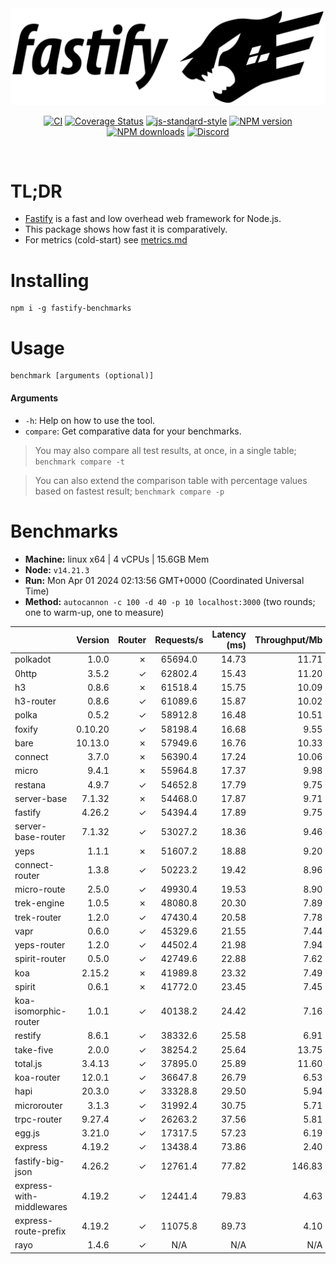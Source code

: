 <div align="center">
  <img src="https://github.com/fastify/graphics/raw/HEAD/fastify-landscape-outlined.svg" width="650" height="auto"/>
</div>

<div align="center">

[![CI](https://github.com/fastify/fastify/workflows/ci/badge.svg)](https://github.com/fastify/fastify/actions/workflows/ci.yml)
[![Coverage Status](https://coveralls.io/repos/github/fastify/fastify/badge.svg?branch=master)](https://coveralls.io/github/fastify/fastify?branch=master)
[![js-standard-style](https://img.shields.io/badge/code%20style-standard-brightgreen.svg?style=flat)](http://standardjs.com/)
[![NPM version](https://img.shields.io/npm/v/fastify.svg?style=flat)](https://www.npmjs.com/package/fastify)
[![NPM downloads](https://img.shields.io/npm/dm/fastify.svg?style=flat)](https://www.npmjs.com/package/fastify) [![Discord](https://img.shields.io/discord/725613461949906985)](https://discord.gg/fastify)

</div>
<br />

# TL;DR

* [Fastify](https://github.com/fastify/fastify) is a fast and low overhead web framework for Node.js.
* This package shows how fast it is comparatively.
* For metrics (cold-start) see [metrics.md](./METRICS.md)

# Installing

```
npm i -g fastify-benchmarks
```

# Usage

```
benchmark [arguments (optional)]
```

#### Arguments

* `-h`: Help on how to use the tool.
* `compare`: Get comparative data for your benchmarks.

> You may also compare all test results, at once, in a single table; `benchmark compare -t`

> You can also extend the comparison table with percentage values based on fastest result; `benchmark compare -p`
# Benchmarks

* __Machine:__ linux x64 | 4 vCPUs | 15.6GB Mem
* __Node:__ `v14.21.3`
* __Run:__ Mon Apr 01 2024 02:13:56 GMT+0000 (Coordinated Universal Time)
* __Method:__ `autocannon -c 100 -d 40 -p 10 localhost:3000` (two rounds; one to warm-up, one to measure)

|                          | Version | Router | Requests/s | Latency (ms) | Throughput/Mb |
| :--                      | --:     | --:    | :-:        | --:          | --:           |
| polkadot                 | 1.0.0   | ✗      | 65694.0    | 14.73        | 11.71         |
| 0http                    | 3.5.2   | ✓      | 62802.4    | 15.43        | 11.20         |
| h3                       | 0.8.6   | ✗      | 61518.4    | 15.75        | 10.09         |
| h3-router                | 0.8.6   | ✓      | 61089.6    | 15.87        | 10.02         |
| polka                    | 0.5.2   | ✓      | 58912.8    | 16.48        | 10.51         |
| foxify                   | 0.10.20 | ✓      | 58198.4    | 16.68        | 9.55          |
| bare                     | 10.13.0 | ✗      | 57949.6    | 16.76        | 10.33         |
| connect                  | 3.7.0   | ✗      | 56390.4    | 17.24        | 10.06         |
| micro                    | 9.4.1   | ✗      | 55964.8    | 17.37        | 9.98          |
| restana                  | 4.9.7   | ✓      | 54652.8    | 17.79        | 9.75          |
| server-base              | 7.1.32  | ✗      | 54468.0    | 17.87        | 9.71          |
| fastify                  | 4.26.2  | ✓      | 54394.4    | 17.89        | 9.75          |
| server-base-router       | 7.1.32  | ✓      | 53027.2    | 18.36        | 9.46          |
| yeps                     | 1.1.1   | ✗      | 51607.2    | 18.88        | 9.20          |
| connect-router           | 1.3.8   | ✓      | 50223.2    | 19.42        | 8.96          |
| micro-route              | 2.5.0   | ✓      | 49930.4    | 19.53        | 8.90          |
| trek-engine              | 1.0.5   | ✗      | 48080.8    | 20.30        | 7.89          |
| trek-router              | 1.2.0   | ✓      | 47430.4    | 20.58        | 7.78          |
| vapr                     | 0.6.0   | ✓      | 45329.6    | 21.55        | 7.44          |
| yeps-router              | 1.2.0   | ✓      | 44502.4    | 21.98        | 7.94          |
| spirit-router            | 0.5.0   | ✓      | 42749.6    | 22.88        | 7.62          |
| koa                      | 2.15.2  | ✗      | 41989.8    | 23.32        | 7.49          |
| spirit                   | 0.6.1   | ✗      | 41772.0    | 23.45        | 7.45          |
| koa-isomorphic-router    | 1.0.1   | ✓      | 40138.2    | 24.42        | 7.16          |
| restify                  | 8.6.1   | ✓      | 38332.6    | 25.58        | 6.91          |
| take-five                | 2.0.0   | ✓      | 38254.2    | 25.64        | 13.75         |
| total.js                 | 3.4.13  | ✓      | 37895.0    | 25.89        | 11.60         |
| koa-router               | 12.0.1  | ✓      | 36647.8    | 26.79        | 6.53          |
| hapi                     | 20.3.0  | ✓      | 33328.8    | 29.50        | 5.94          |
| microrouter              | 3.1.3   | ✓      | 31992.4    | 30.75        | 5.71          |
| trpc-router              | 9.27.4  | ✓      | 26263.2    | 37.56        | 5.81          |
| egg.js                   | 3.21.0  | ✓      | 17317.5    | 57.23        | 6.19          |
| express                  | 4.19.2  | ✓      | 13438.4    | 73.86        | 2.40          |
| fastify-big-json         | 4.26.2  | ✓      | 12761.4    | 77.82        | 146.83        |
| express-with-middlewares | 4.19.2  | ✓      | 12441.4    | 79.83        | 4.63          |
| express-route-prefix     | 4.19.2  | ✓      | 11075.8    | 89.73        | 4.10          |
| rayo                     | 1.4.6   | ✓      | N/A        | N/A          | N/A           |
